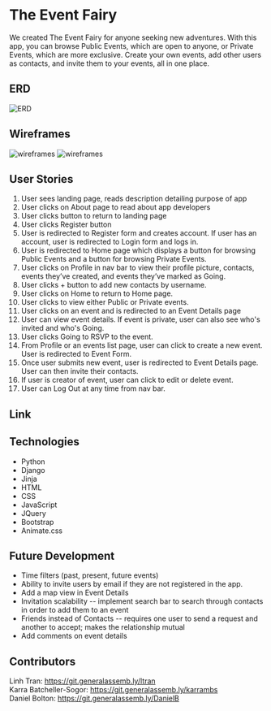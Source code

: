 # The Event Fairy
We created The Event Fairy for anyone seeking new adventures. With this app, you can browse Public Events, which are open to anyone, or Private Events, which are more exclusive. Create your own events, add other users as contacts, and invite them to your events, all in one place.

## ERD
![ERD](https://i.imgur.com/4TVfD7v.png)

## Wireframes
![wireframes](https://i.imgur.com/VOJGJcs.png)
![wireframes](https://i.imgur.com/hqGx91l.png)

## User Stories
1. User sees landing page, reads description detailing purpose of app
2. User clicks on About page to read about app developers
3. User clicks button to return to landing page
4. User clicks Register button
5. User is redirected to Register form and creates account. If user has an account, user is redirected to Login form and logs in.
6. User is redirected to Home page which displays a button for browsing Public Events and a button for browsing Private Events.
7. User clicks on Profile in nav bar to view their profile picture, contacts, events they’ve created, and events they’ve marked as Going.
8. User clicks + button to add new contacts by username.
9. User clicks on Home to return to Home page.
10. User clicks to view either Public or Private events.
11. User clicks on an event and is redirected to an Event Details page
12. User can view event details. If event is private, user can also see who's invited and who's Going. 
13. User clicks Going to RSVP to the event.
14. From Profile or an events list page, user can click to create a new event. User is redirected to Event Form.
15. Once user submits new event, user is redirected to Event Details page. User can then invite their contacts.
16. If user is creator of event, user can click to edit or delete event.
17. User can Log Out at any time from nav bar.

## Link

## Technologies
- Python
- Django
- Jinja
- HTML
- CSS
- JavaScript
- JQuery
- Bootstrap
- Animate.css

## Future Development
- Time filters (past, present, future events)
- Ability to invite users by email if they are not registered in the app.
- Add a map view in Event Details
- Invitation scalability -- implement search bar to search through contacts in order to add them to an event
- Friends instead of Contacts -- requires one user to send a request and another to accept; makes the relationship mutual
- Add comments on event details

## Contributors
Linh Tran: https://git.generalassemb.ly/ltran  
Karra Batcheller-Sogor: https://git.generalassemb.ly/karrambs  
Daniel Bolton: https://git.generalassemb.ly/DanielB
